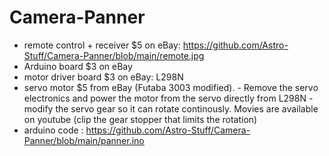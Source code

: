 # Camera-Panner
- remote control + receiver $5 on eBay: https://github.com/Astro-Stuff/Camera-Panner/blob/main/remote.jpg
- Arduino board $3 on eBay
- motor driver board $3 on eBay: L298N
- servo motor $5 from eBay  (Futaba 3003 modified). 
      - Remove the servo electronics and power the motor from the servo directly from L298N
      - modify the servo gear so it can rotate continously. Movies are available on youtube (clip the gear stopper that limits the rotation)
- arduino code : https://github.com/Astro-Stuff/Camera-Panner/blob/main/panner.ino 
